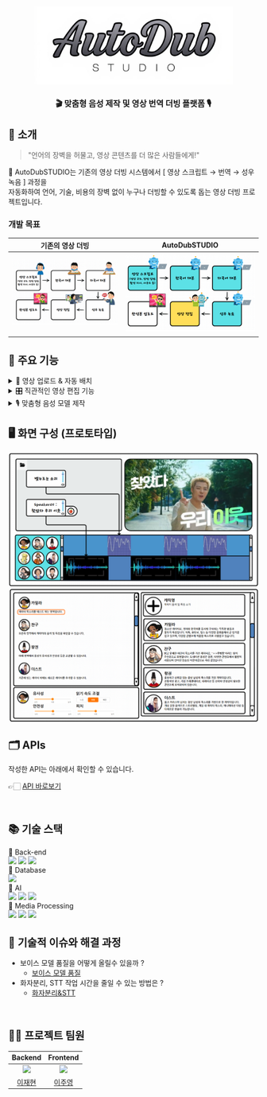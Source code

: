 <div align="center">

<!-- logo -->
<img src="readme-img/logo.jpg" width="400"/>

### 🎬 맞춤형 음성 제작 및 영상 번역 더빙 플랫폼 🎙️

</div>

## 📝 소개

> "언어의 장벽을 허물고, 영상 콘텐츠를 더 많은 사람들에게!"

🎥 AutoDubSTUDIO는 기존의 영상 더빙 시스템에서 [ 영상 스크립트 → 번역 → 성우 녹음 ] 과정을 <br>자동화하여 언어, 기술, 비용의 장벽 없이 누구나 더빙할 수 있도록 돕는 영상 더빙 프로젝트입니다.

### 개발 목표

|                 기존의 영상 더빙                  |                   AutoDubSTUDIO                   |
| :-----------------------------------------------: | :-----------------------------------------------: |
| <img src="readme-img/개발목표1.png" width="400"/> | <img src="readme-img/개발목표2.png" width="400"/> |
|                                                   |

## 🚀 주요 기능

<details><summary>📂 영상 업로드 & 자동 배치</summary>

1. **영상 업로드 및 저장**

   - 사용자가 업로드한 영상을 서버에 저장하고, 해당 영상의 길이와 경로 정보를 기록합니다.
   - 업로드 즉시 영상 파일에서 오디오를 추출하여 별도의 폴더에 저장합니다.

2. **오디오 분리 자동화**

   - 추출된 오디오를 Spleeter를 통해 자동으로 보컬(음성)과 반주(배경음악)로 분리합니다.
   - 분리된 보컬과 배경음악의 파일 경로를 받아 이후 처리 단계에 활용합니다.

3. **자동 STT 및 번역 처리**

   - 분리된 보컬 오디오를 Clova Speech Long Sentence API에 전달하여 음성 인식(STT)을 수행합니다.
   - 인식된 텍스트를 PostgreSQL DB에 저장하고, OpenAI GPT-4를 통해 영어 번역을 자동으로 진행합니다.

4. **TTS 생성 요청 및 최종 데이터 조합**
   - STT 및 번역 데이터 기반으로 ElevenLabs API를 호출해 TTS 오디오를 생성합니다.
   - 영상, 배경음악, TTS 트랙 등 모든 데이터를 통합해 편집용 정보 패키지를 자동으로 구성합니다.

</details> <details><summary>🎛️ 직관적인 영상 편집 기능</summary>

1. **타임라인 기반 편집 인터페이스**

   - 영상 업로드 후 자동으로 추출된 음성, 번역, TTS 데이터가 타임라인에 배치되어 편집하기 쉽도록 제공됩니다.
   - 각 트랙(원본 대사, 번역 텍스트, TTS 오디오)의 시작 시간과 지속 시간이 명시되어 있어, 사용자가 직관적으로 편집할 수 있습니다.

2. **세부 편집 및 미리보기 기능**

   - 사용자 인터페이스에서는 영상 및 오디오의 개별 클립을 확인하고, 필요한 부분을 손쉽게 재배치하거나 수정할 수 있습니다.
   - 각 편집 트랙에 대한 소요 시간 및 처리 단계별 타이밍 정보를 함께 제공해, 작업의 효율성과 정확성을 높입니다.

3. **자동 배치 및 동기화**

   - 자동으로 추출된 STT, 번역, TTS 데이터가 영상과 동기화되어 배치되므로, 추가 편집 없이도 완성도 높은 결과물을 미리 확인할 수 있습니다.
   - 배경음악과 TTS 오디오의 볼륨 및 시작 시점을 조정할 수 있어, 사용자 맞춤형 편집이 가능합니다.

</details> <details><summary>🎙️ 맞춤형 음성 모델 제작</summary>

1. **보이스 모델 생성 프로세스**

   - 사용자가 업로드한 음성 파일에서 Spleeter를 이용해 보컬만 분리하고, 불필요한 무음 구간을 제거하여 정제된 음성 데이터를 확보합니다.
   - 정제된 음성을 병합 및 분할하여 최대 25개의 샘플 파일로 가공, ElevenLabs API에 전달해 맞춤형 보이스 모델을 생성합니다.

2. **세밀한 전처리 및 샘플링**

   - 음성 파일의 무음 구간을 감지해 자연스러운 전환(fade-in, fade-out) 효과를 적용, 고품질 음성 샘플을 생성합니다.
   - 전체 음성이 너무 긴 경우, 최대 30초 단위로 분할하여 균일한 샘플 세트를 구성함으로써 모델 학습 효율성을 높입니다.

3. **DB 연동 및 결과 관리**

   - 생성된 보이스 모델의 ID, 이름, 설명 등의 정보를 PostgreSQL DB에 저장하여, 나중에 편리하게 호출 및 관리할 수 있도록 합니다.
   - 보이스 모델 제작 완료 후, 임시 파일 및 작업 관련 데이터를 정리해 시스템 리소스를 효율적으로 관리합니다.

</details>

## 🖥️ 화면 구성 (프로토타입)

<img src="readme-img/편집화면구성(프로토).png">
<img src="readme-img/음성모델화면구성(프로토).png">

<br />

## 🗂️ APIs

작성한 API는 아래에서 확인할 수 있습니다.

👉🏻 [API 바로보기]()

<br />

## 📚 기술 스택

<div></div>
🔹 Back-end
<div> <img src="https://img.shields.io/badge/Python-3670A0?style=for-the-badge&logo=python&logoColor=ffdd54"/> <img src="https://img.shields.io/badge/FastAPI-009688?style=for-the-badge&logo=fastapi&logoColor=white"/> <img src="https://img.shields.io/badge/Uvicorn-222222?style=for-the-badge&logo=uvicorn&logoColor=white"/> </div>
🔹 Database
<div> <img src="https://img.shields.io/badge/PostgreSQL-336791?style=for-the-badge&logo=postgresql&logoColor=white"/></div>
🔹 AI
<div> <img src="https://img.shields.io/badge/Clova%20Speech-0DB4E9?style=for-the-badge&logo=ncloud&logoColor=white"/> <img src="https://img.shields.io/badge/OpenAI-412991?style=for-the-badge&logo=openai&logoColor=white"/> <img src="https://img.shields.io/badge/ElevenLabs-FF9900?style=for-the-badge"/> </div>
🔹 Media Processing
<div> <img src="https://img.shields.io/badge/FFmpeg-007808?style=for-the-badge&logo=ffmpeg&logoColor=white"/> <img src="https://img.shields.io/badge/MoviePy-FF3031?style=for-the-badge"/> <img src="https://img.shields.io/badge/Spleeter-FB4F14?style=for-the-badge"/> </div>

## 🤔 기술적 이슈와 해결 과정

- 보이스 모델 품질을 어떻게 올릴수 있을까 ?
  - [보이스 모델 품질]()
- 화자분리, STT 작업 시간을 줄일 수 있는 방법은 ?
  - [화자분리&STT]()

<br />

## 💁‍♂️ 프로젝트 팀원

|                   Backend                    |                  Frontend                   |
| :------------------------------------------: | :-----------------------------------------: |
| ![](https://github.com/leeway01.png?size=80) | ![](https://github.com/ele-003.png?size=80) |
|    [이재현](https://github.com/leeway01)     |    [이주영](https://github.com/ele-003)     |

